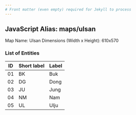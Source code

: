 ```yaml
---
# Front matter (even empty) required for Jekyll to process
---
```


## JavaScript Alias: maps/ulsan

Map Name: Ulsan
Dimensions (Width x Height): 610x570





### List of Entities

ID | Short label | Label
---|---|---|
01|BK|Buk
02|DG|Dong
03|JU|Jung
04|NM|Nam
05|UL|Ulju